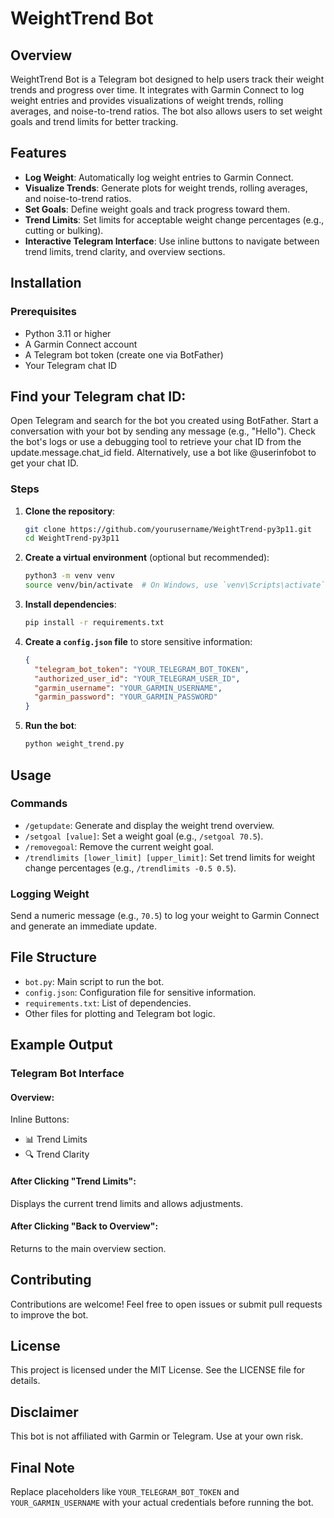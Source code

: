 # WeightTrend Bot

## Overview
WeightTrend Bot is a Telegram bot designed to help users track their weight trends and progress over time. It integrates with Garmin Connect to log weight entries and provides visualizations of weight trends, rolling averages, and noise-to-trend ratios. The bot also allows users to set weight goals and trend limits for better tracking.

## Features
- **Log Weight**: Automatically log weight entries to Garmin Connect.
- **Visualize Trends**: Generate plots for weight trends, rolling averages, and noise-to-trend ratios.
- **Set Goals**: Define weight goals and track progress toward them.
- **Trend Limits**: Set limits for acceptable weight change percentages (e.g., cutting or bulking).
- **Interactive Telegram Interface**: Use inline buttons to navigate between trend limits, trend clarity, and overview sections.

## Installation

### Prerequisites
- Python 3.11 or higher
- A Garmin Connect account
- A Telegram bot token (create one via BotFather)
- Your Telegram chat ID

## Find your Telegram chat ID:
Open Telegram and search for the bot you created using BotFather.
Start a conversation with your bot by sending any message (e.g., "Hello").
Check the bot's logs or use a debugging tool to retrieve your chat ID from the update.message.chat_id field.
Alternatively, use a bot like @userinfobot to get your chat ID.

### Steps
1. **Clone the repository**:
    ```bash
    git clone https://github.com/yourusername/WeightTrend-py3p11.git
    cd WeightTrend-py3p11
    ```

2. **Create a virtual environment** (optional but recommended):
    ```bash
    python3 -m venv venv
    source venv/bin/activate  # On Windows, use `venv\Scripts\activate`
    ```

3. **Install dependencies**:
    ```bash
    pip install -r requirements.txt
    ```

4. **Create a `config.json` file** to store sensitive information:
    ```json
    {
      "telegram_bot_token": "YOUR_TELEGRAM_BOT_TOKEN",
      "authorized_user_id": "YOUR_TELEGRAM_USER_ID",
      "garmin_username": "YOUR_GARMIN_USERNAME",
      "garmin_password": "YOUR_GARMIN_PASSWORD"
    }
    ```

5. **Run the bot**:
    ```bash
    python weight_trend.py
    ```

## Usage

### Commands
- `/getupdate`: Generate and display the weight trend overview.
- `/setgoal [value]`: Set a weight goal (e.g., `/setgoal 70.5`).
- `/removegoal`: Remove the current weight goal.
- `/trendlimits [lower_limit] [upper_limit]`: Set trend limits for weight change percentages (e.g., `/trendlimits -0.5 0.5`).

### Logging Weight
Send a numeric message (e.g., `70.5`) to log your weight to Garmin Connect and generate an immediate update.

## File Structure
- `bot.py`: Main script to run the bot.
- `config.json`: Configuration file for sensitive information.
- `requirements.txt`: List of dependencies.
- Other files for plotting and Telegram bot logic.

## Example Output

### Telegram Bot Interface
#### Overview:
Inline Buttons:
- 📊 Trend Limits
- 🔍 Trend Clarity

#### After Clicking "Trend Limits":
Displays the current trend limits and allows adjustments.

#### After Clicking "Back to Overview":
Returns to the main overview section.

## Contributing
Contributions are welcome! Feel free to open issues or submit pull requests to improve the bot.

## License
This project is licensed under the MIT License. See the LICENSE file for details.

## Disclaimer
This bot is not affiliated with Garmin or Telegram. Use at your own risk.

## Final Note
Replace placeholders like `YOUR_TELEGRAM_BOT_TOKEN` and `YOUR_GARMIN_USERNAME` with your actual credentials before running the bot.
